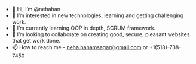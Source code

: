 - 👋 Hi, I’m @nehahan
- 👀 I’m interested in new technologies, learning and getting challenging work.
- 🌱 I’m currently learning OOP in depth, SCRUM framework.
- 💞️ I’m looking to collaborate on creating good, secure, pleasant websites that get work done.
- 📫 How to reach me - neha.hanamsagar@gmail.com or +1(518)-738-7450

<!---
nehahan/nehahan is a ✨ special ✨ repository because its `README.md` (this file) appears on your GitHub profile.
You can click the Preview link to take a look at your changes.
--->
